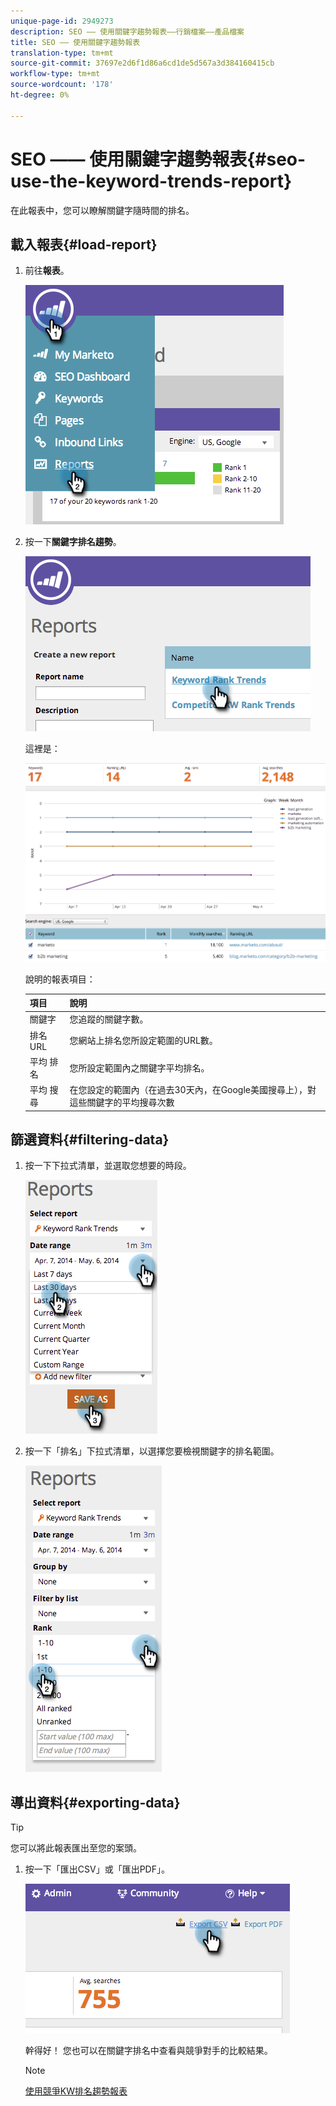 ```yaml
---
unique-page-id: 2949273
description: SEO —— 使用關鍵字趨勢報表——行銷檔案——產品檔案
title: SEO —— 使用關鍵字趨勢報表
translation-type: tm+mt
source-git-commit: 37697e2d6f1d86a6cd1de5d567a3d384160415cb
workflow-type: tm+mt
source-wordcount: '178'
ht-degree: 0%

---
```



# SEO —— 使用關鍵字趨勢報表{#seo-use-the-keyword-trends-report}

在此報表中，您可以瞭解關鍵字隨時間的排名。

## 載入報表{#load-report}

1. 前往&#x200B;**報表**。

   ![](assets/image2014-9-18-14-3a12-3a18.png)

1. 按一下&#x200B;**關鍵字排名趨勢**。

   ![](assets/image2014-9-18-14-3a13-3a14.png)

   這裡是：

   ![](assets/image2014-9-18-14-3a13-3a22.png)

   說明的報表項目：

   | 項目 | 說明 |
   |---|---|
   | 關鍵字 | 您追蹤的關鍵字數。 |
   | 排名URL | 您網站上排名您所設定範圍的URL數。 |
   | 平均 排名 | 您所設定範圍內之關鍵字平均排名。 |
   | 平均 搜尋 | 在您設定的範圍內（在過去30天內，在Google美國搜尋上），對這些關鍵字的平均搜尋次數 |

## 篩選資料{#filtering-data}

1. 按一下下拉式清單，並選取您想要的時段。

   ![](assets/image2014-9-18-14-3a13-3a40.png)

1. 按一下「排名」下拉式清單，以選擇您要檢視關鍵字的排名範圍。

   ![](assets/image2014-9-18-14-3a13-3a57.png)

## 導出資料{#exporting-data}

>[!TIP]
>
>您可以將此報表匯出至您的案頭。

1. 按一下「匯出CSV」或「匯出PDF」。

   ![](assets/image2014-9-18-14-3a14-3a46.png)

   幹得好！ 您也可以在關鍵字排名中查看與競爭對手的比較結果。

   >[!NOTE]
   >
   >[使用競爭KW排名趨勢報表](/help/marketo/product-docs/additional-apps/seo/reports/seo-use-the-competitor-kw-trends-report.md)

